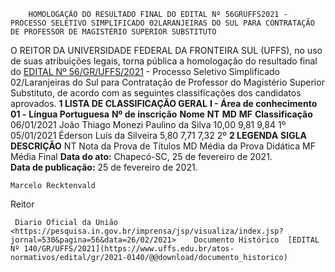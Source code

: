        HOMOLOGAÇÃO DO RESULTADO FINAL DO EDITAL Nº 56GRUFFS2021 - PROCESSO SELETIVO SIMPLIFICADO 02LARANJEIRAS DO SUL PARA CONTRATAÇÃO DE PROFESSOR DE MAGISTÉRIO SUPERIOR SUBSTITUTO  

 O REITOR DA UNIVERSIDADE FEDERAL DA FRONTEIRA SUL (UFFS), no uso de suas atribuições legais, torna pública a homologação do resultado final do [EDITAL Nº 56/GR/UFFS/2021](https://www.uffs.edu.br/atos-normativos/edital/gr/2021-0056) - Processo Seletivo Simplificado 02/Laranjeiras do Sul para Contratação de Professor do Magistério Superior Substituto, de acordo com as seguintes classificações dos candidatos aprovados.  **1 LISTA DE CLASSIFICAÇÃO GERAL** **I - Área de conhecimento 01 -** **Língua Portuguesa**     **Nº de inscrição**   **Nome**   **NT**   **MD**   **MF**   **Classificação**     06/01/2021   João Thiago Monezi Paulino da Silva   10,00   9,81   9,84   1º     05/01/2021   Éderson Luís da Silveira   5,80   7,71   7,32   2º      **2 LEGENDA**     **SIGLA**   **DESCRIÇÃO**     NT   Nota da Prova de Títulos     MD   Média da Prova Didática     MF   Média Final            **Data do ato:** Chapecó-SC, 25 de fevereiro de 2021.   
 **Data de publicação:**  25 de fevereiro de 2021. 

    Marcelo Recktenvald   
 Reitor 

     Diario Oficial da União <https://pesquisa.in.gov.br/imprensa/jsp/visualiza/index.jsp?jornal=530&pagina=56&data=26/02/2021>    Documento Histórico  [EDITAL Nº 140/GR/UFFS/2021](https://www.uffs.edu.br/atos-normativos/edital/gr/2021-0140/@@download/documento_historico)     
      